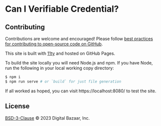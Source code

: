 # Can I Verifiable Credential?

## Contributing
Contributions are welcome and encouraged!  Please follow [best practices for contributing to open-source code on GitHub](https://docs.github.com/en/get-started/exploring-projects-on-github/finding-ways-to-contribute-to-open-source-on-github).

This site is built with [11ty](https://11ty.dev/) and hosted on GitHub Pages.

To build the site locally you will need Node.js and npm. If you have Node, run
the following in your local working copy directory:
```sh
$ npm i
$ npm run serve # or `build` for just file generation
```

If all worked as hoped, you can visit https://localhost:8080/ to test the site.

## License
[BSD-3-Clause](LICENSE.md) © 2023 Digital Bazaar, Inc.
